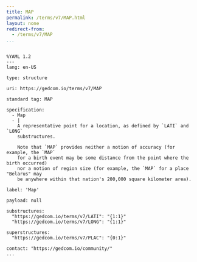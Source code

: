 ```yaml
---
title: MAP
permalink: /terms/v7/MAP.html
layout: none
redirect-from:
  - /terms/v7/MAP
...
```


```

%YAML 1.2
---
lang: en-US

type: structure

uri: https://gedcom.io/terms/v7/MAP

standard tag: MAP

specification:
  - Map
  - |
    A representative point for a location, as defined by `LATI` and `LONG`
    substructures.
    
    Note that `MAP` provides neither a notion of accuracy (for example, the `MAP`
    for a birth event may be some distance from the point where the birth occurred)
    nor a notion of region size (for example, the `MAP` for a place "Belarus" may
    be anywhere within that nation's 200,000 square kilometer area).

label: 'Map'

payload: null

substructures:
  "https://gedcom.io/terms/v7/LATI": "{1:1}"
  "https://gedcom.io/terms/v7/LONG": "{1:1}"

superstructures:
  "https://gedcom.io/terms/v7/PLAC": "{0:1}"

contact: "https://gedcom.io/community/"
...

```
